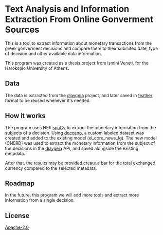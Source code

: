 # Text Analysis and Information Extraction From Online Gonverment Sources

This is a tool to extract information about monetary transactions
from the greek gonverment decisions and compare them to their submited date, type
of decision and other available data information. 

This program was created as a thesis project from Ismini Veneti, for the
Harokopio University of Athens.


## Data
The data is extracted from the [diavgeia](https://www.diavgeia.gov.gr/) project, and later
saved in [feather](https://github.com/wesm/feather) format to be
reused whenever it's needed.

## How it works

The program uses NER [spaCy](https://github.com/explosion/spaCy) to
extract the monetary information from the subjects of a decision. Using
[doccano](https://github.com/doccano/doccano), a custom labeled dataset was
created and added to the existing model (el_core_news_lg). The new model
(CNERD) was used to extract the monetary information from the subject of
the decisions in the [diavgeia](https://www.diavgeia.gov.gr/) API, and saved
alongside the existing metadata. 

After that, the results may be provided create a bar for the total exchanged 
currency compared to the selected metadata.


## Roadmap
In the future, this program we will add more tools and extract more
information from a single decision.

## License
[Apache-2.0](https://choosealicense.com/licenses/apache-2.0/)
